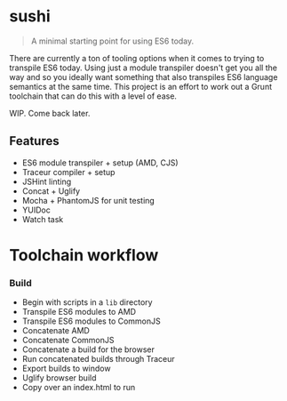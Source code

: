 sushi
=====

> A minimal starting point for using ES6 today.

There are currently a ton of tooling options when it comes to trying to transpile ES6 today. Using just a module transpiler doesn't get you all the way and so you ideally want something that also transpiles ES6 language semantics at the same time. This project is an effort to work out a Grunt toolchain that can do this with a level of ease.

WIP. Come back later.

## Features

* ES6 module transpiler + setup (AMD, CJS)
* Traceur compiler + setup
* JSHint linting
* Concat + Uglify
* Mocha + PhantomJS for unit testing
* YUIDoc
* Watch task

# Toolchain workflow

### Build

* Begin with scripts in a `lib` directory
* Transpile ES6 modules to AMD
* Transpile ES6 modules to CommonJS
* Concatenate AMD
* Concatenate CommonJS
* Concatenate a build for the browser
* Run concatenated builds through Traceur
* Export builds to window
* Uglify browser build
* Copy over an index.html to run


